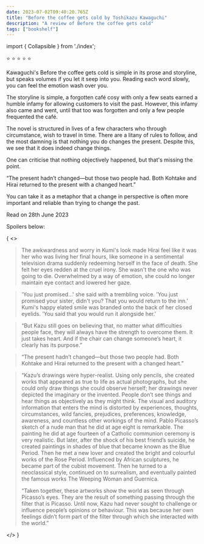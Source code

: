 ```yaml
---    
date: 2023-07-02T09:40:20.765Z
title: "Before the coffee gets cold by Toshikazu Kawaguchi"
description: "A review of Before the coffee gets cold"
tags: ["bookshelf"]
---   
```

import { Collapsible } from './index';

⭐ ⭐ ⭐ ⭐ ⭐ 

Kawaguchi's Before the coffee gets cold is simple in its prose and storyline, but speaks volumes if you let it seep into you. Reading each word slowly, you can feel the emotion wash over you.

The storyline is simple, a forgotten café cosy with only a few seats earned a humble infamy for allowing customers to visit the past. However, this infamy also came and went, until that too was forgotten and only a few people frequented the café.

The novel is structured in lives of a few characters who through circumstance, wish to travel in time. There are a litany of rules to follow, and the most damning is that nothing you do changes the present. Despite this, we see that it does indeed change things.

One can criticise that nothing objectively happened, but that's missing the point.

“The present hadn’t changed—but those two people had. Both Kohtake and Hirai returned to the present with a changed heart.”

You can take it as a metaphor that a change in perspective is often more important and reliable than trying to change the past.

Read on 28th June 2023

Spoilers below:

{<Collapsible>
<>
<blockquote>The awkwardness and worry in Kumi's look made Hirai feel like it was her who was living her final hours, like someone in a sentimental television drama suddenly redeeming herself in the face of death. She felt her eyes redden at the cruel irony. She wasn't the one who was going to die. Overwhelmed by a way of emotion, she could no longer maintain eye contact and lowered her gaze.</blockquote>

<blockquote>'You just promised...' she said with a trembling voice. 'You just promised your sister, didn't you? That you would return to the inn.' Kumi's happy elated smile was branded onto the back of her closed eyelids. 'You said that you would run it alongside her.'</blockquote>


<blockquote>“But Kazu still goes on believing that, no matter what difficulties people face, they will always have the strength to overcome them. It just takes heart. And if the chair can change someone’s heart, it clearly has its purpose.”</blockquote>


<blockquote>“The present hadn’t changed—but those two people had. Both Kohtake and Hirai returned to the present with a changed heart.”</blockquote>


<blockquote>“Kazu’s drawings were hyper-realist. Using only pencils, she created works that appeared as true to life as actual photographs, but she could only draw things she could observe herself; her drawings never depicted the
imaginary or the invented. People don’t see things and hear things as objectively as they might think. The visual and auditory information that enters the mind is distorted by experiences, thoughts, circumstances, wild fancies, prejudices, preferences, knowledge, awareness, and countless other workings of the mind. Pablo Picasso’s sketch of a nude man that he did at age eight is remarkable. The painting he did at age fourteen of a Catholic communion ceremony is very realistic. But later, after the shock of his best friend’s suicide, he created paintings in shades of blue that became known as the Blue Period. Then he met a new lover and created the bright and colourful works of the Rose Period. Influenced by African sculptures, he became part of the cubist movement. Then he turned to a neoclassical style, continued on to surrealism, and eventually painted the famous works  The Weeping Woman and  Guernica. 

“Taken together, these artworks show the world as seen through Picasso’s eyes. They are the result of something passing through the filter that is Picasso. Until now, Kazu had never sought to challenge or influence people’s opinions or behaviour. This was because her own feelings didn’t form part of the filter through which she interacted with the world.”</blockquote>
</>
</Collapsible>}